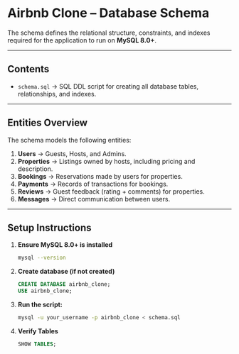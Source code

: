 # Airbnb Clone – Database Schema

  
The schema defines the relational structure, constraints, and indexes required for the application to run on **MySQL 8.0+**.  

---

## Contents
- `schema.sql` → SQL DDL script for creating all database tables, relationships, and indexes.

---

## Entities Overview
The schema models the following entities:

1. **Users** → Guests, Hosts, and Admins.  
2. **Properties** → Listings owned by hosts, including pricing and description.  
3. **Bookings** → Reservations made by users for properties.  
4. **Payments** → Records of transactions for bookings.  
5. **Reviews** → Guest feedback (rating + comments) for properties.  
6. **Messages** → Direct communication between users.  

---

## Setup Instructions

1. **Ensure MySQL 8.0+ is installed**
   ```bash
   mysql --version
   ```
2. **Create database (if not created)**
    ```sql
    CREATE DATABASE airbnb_clone;
    USE airbnb_clone;
    ```

3. **Run the script:**
    ```bash
    mysql -u your_username -p airbnb_clone < schema.sql
    ```

4. **Verify Tables**
    ```sql
    SHOW TABLES;
    ```
